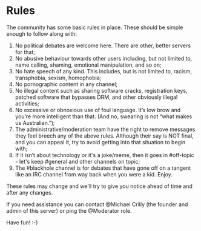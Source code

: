 # Rules

The community has some basic rules in place. These should be simple enough to follow along with:

1. No political debates are welcome here. There are other, better servers for that;
1. No abusive behaviour towards other users including, but not limited to, name calling, shaming, emotional manipulation, and so on;
1. No hate speech of any kind. This includes, but is not limited to, racism, transphobia, sexism, homophobia;
1. No pornographic content in any channel;
1. No illegal content such as sharing software cracks, registration keys, patched software that bypasses DRM, and other obviously illegal activities;
1. No excessive or obnoxious use of foul language. It’s low brow and you’re more intelligent than that. (And no, swearing is not “what makes us Australian.”);
1. The administrative/moderation team have the right to remove messages they feel breech any of the above rules. Although their say is NOT final, and you can appeal it, try to avoid getting into that situation to begin with;
1. If it isn’t about technology or it's a joke/meme, then it goes in #off-topic - let's keep #general and other channels on topic;
1. The #blackhole channel is for debates that have gone off on a tangent like an IRC channel from way back when you were a kid. Enjoy.

These rules may change and we'll try to give you notice ahead of time and after any changes.

If you need assistance you can contact @Michael Crilly (the founder and admin of this server) or ping the @Moderator role.

Have fun! :-)